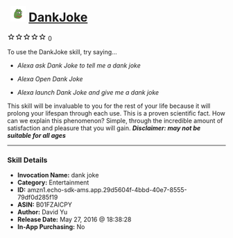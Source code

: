 # &nbsp;<img src="skill_icon" alt="DankJoke icon" width="36"> [DankJoke](http://alexa.amazon.com/#skills/amzn1.echo-sdk-ams.app.29d5604f-4bbd-40e7-8555-79df0d285f19)
![0 stars](../../images/ic_star_border_black_18dp_1x.png)![0 stars](../../images/ic_star_border_black_18dp_1x.png)![0 stars](../../images/ic_star_border_black_18dp_1x.png)![0 stars](../../images/ic_star_border_black_18dp_1x.png)![0 stars](../../images/ic_star_border_black_18dp_1x.png) 0

To use the DankJoke skill, try saying...

* *Alexa ask Dank Joke to tell me a dank joke*

* *Alexa Open Dank Joke*

* *Alexa launch Dank Joke and give me a dank joke*

This skill will be invaluable to you for the rest of your life because it will prolong your lifespan through each use. This is a proven scientific fact. How can we explain this phenomenon? Simple, through the incredible amount of satisfaction and pleasure that you will gain. 
***Disclaimer: may not be suitable for all ages***

***

### Skill Details

* **Invocation Name:** dank joke
* **Category:** Entertainment
* **ID:** amzn1.echo-sdk-ams.app.29d5604f-4bbd-40e7-8555-79df0d285f19
* **ASIN:** B01FZAICPY
* **Author:** David Yu
* **Release Date:** May 27, 2016 @ 18:38:28
* **In-App Purchasing:** No
